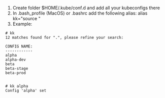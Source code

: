 

1. Create folder $HOME/.kube/conf.d and add all your kubeconfigs there
2. In .bash_profile (MacOS) or .bashrc add the following alias:
   alias kk="source <path to kk script>"
3. Example:

```
# kk
12 matches found for ".", please refine your search:

CONFIG NAME:
------------
alpha
alpha-dev
beta
beta-stage
beta-prod


# kk alpha
Config 'alpha' set
```


